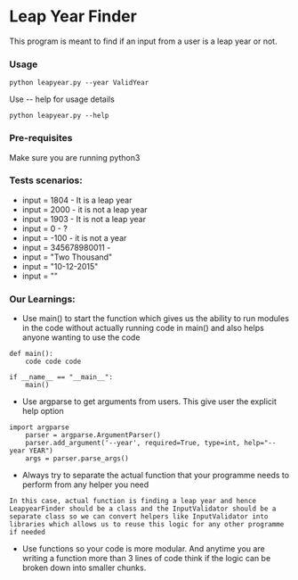 # Leap Year Finder
This program is meant to find if an input from a user is a leap year or not.

### Usage
```
python leapyear.py --year ValidYear
```
Use -- help for usage details
```
python leapyear.py --help 
```

### Pre-requisites
Make sure you are running python3

### Tests scenarios:

* input = 1804 - It is a leap year
* input = 2000 - it is not a leap year
* input = 1903 - It is not a leap year
* input = 0 - ?
* input = -100 - it is not a year
* input = 345678980011 -
* input = "Two Thousand"
* input = "10-12-2015"
* input = ""

### Our Learnings:
- Use main() to start the function which gives us the ability to run modules in the code without actually running code in main() and also helps anyone wanting to use the code 
```
def main():
	code code code

if __name__ == "__main__":
    main()
```
- Use argparse to get arguments from users. This give user the explicit help option
```
import argparse
	parser = argparse.ArgumentParser()
    parser.add_argument('--year', required=True, type=int, help="--year YEAR")
    args = parser.parse_args()
```
- Always try to separate the actual function that your programme needs to perform from any helper you need
```
In this case, actual function is finding a leap year and hence LeapyearFinder should be a class and the InputValidator should be a separate class so we can convert helpers like InputValidator into libraries which allows us to reuse this logic for any other programme if needed
```
- Use functions so your code is more modular. And anytime you are writing a function more than 3 lines of code think if the logic can be broken down into smaller chunks.


